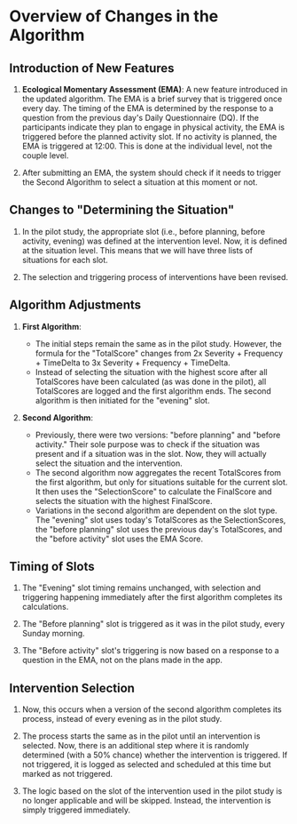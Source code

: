 # Overview of Changes in the Algorithm

## Introduction of New Features

1. **Ecological Momentary Assessment (EMA)**: A new feature introduced in the updated algorithm. The EMA is a brief survey that is triggered once every day. The timing of the EMA is determined by the response to a question from the previous day's Daily Questionnaire (DQ). If the participants indicate they plan to engage in physical activity, the EMA is triggered before the planned activity slot. If no activity is planned, the EMA is triggered at 12:00. This is done at the individual level, not the couple level.

2. After submitting an EMA, the system should check if it needs to trigger the Second Algorithm to select a situation at this moment or not. 

## Changes to "Determining the Situation"

1. In the pilot study, the appropriate slot (i.e., before planning, before activity, evening) was defined at the intervention level. Now, it is defined at the situation level. This means that we will have three lists  of situations for each slot.

2. The selection and triggering process of interventions have been revised.

## Algorithm Adjustments

1. **First Algorithm**:
    - The initial steps remain the same as in the pilot study. However, the formula for the "TotalScore" changes from 2x Severity + Frequency + TimeDelta to 3x Severity + Frequency + TimeDelta.
    - Instead of selecting the situation with the highest score after all TotalScores have been calculated (as was done in the pilot), all TotalScores are logged and the first algorithm ends. The second algorithm is then initiated for the "evening" slot.

2. **Second Algorithm**:
    - Previously, there were two versions: "before planning" and "before activity." Their sole purpose was to check if the situation was present and if a situation was in the slot. Now, they will actually select the situation and the intervention.
    - The second algorithm now aggregates the recent TotalScores from the first algorithm, but only for situations suitable for the current slot. It then uses the "SelectionScore" to calculate the FinalScore and selects the situation with the highest FinalScore.
    - Variations in the second algorithm are dependent on the slot type. The "evening" slot uses today's TotalScores as the SelectionScores, the "before planning" slot uses the previous day's TotalScores, and the "before activity" slot uses the EMA Score.

## Timing of Slots

1. The "Evening" slot timing remains unchanged, with selection and triggering happening immediately after the first algorithm completes its calculations.

2. The "Before planning" slot is triggered as it was in the pilot study, every Sunday morning.

3. The "Before activity" slot's triggering is now based on a response to a question in the EMA, not on the plans made in the app.

## Intervention Selection

1. Now, this occurs when a version of the second algorithm completes its process, instead of every evening as in the pilot study.

2. The process starts the same as in the pilot until an intervention is selected. Now, there is an additional step where it is randomly determined (with a 50% chance) whether the intervention is triggered. If not triggered, it is logged as selected and scheduled at this time but marked as not triggered.

3. The logic based on the slot of the intervention used in the pilot study is no longer applicable and will be skipped. Instead, the intervention is simply triggered immediately.

